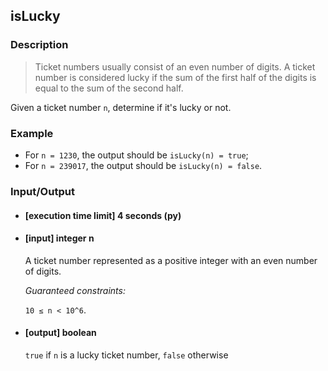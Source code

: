 ## isLucky

### Description
> Ticket numbers usually consist of an even number of digits. A ticket number is considered lucky if the sum of the first half of the digits is equal to the sum of the second half.

Given a ticket number ```n```, determine if it's lucky or not.

### Example

* For ```n = 1230```, the output should be
```isLucky(n) = true```;
* For ```n = 239017```, the output should be
```isLucky(n) = false```.

### Input/Output

* #### [execution time limit] 4 seconds (py)

* #### [input] integer n
	A ticket number represented as a positive integer with an even number of digits.

 	<i>Guaranteed constraints:</i>

    ```10 ≤ n < 10^6```.

* #### [output] boolean

	```true``` if ```n``` is a lucky ticket number, ```false``` otherwise
